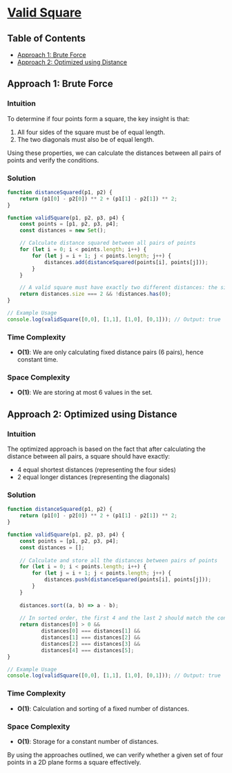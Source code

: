 # [Valid Square](https://leetcode.com/problems/valid-square/)

## Table of Contents
- [Approach 1: Brute Force](#approach-1-brute-force)
- [Approach 2: Optimized using Distance](#approach-2-optimized-using-distance)

## Approach 1: Brute Force

### Intuition
To determine if four points form a square, the key insight is that:
1. All four sides of the square must be of equal length.
2. The two diagonals must also be of equal length.

Using these properties, we can calculate the distances between all pairs of points and verify the conditions. 

### Solution
```javascript
function distanceSquared(p1, p2) {
    return (p1[0] - p2[0]) ** 2 + (p1[1] - p2[1]) ** 2;
}

function validSquare(p1, p2, p3, p4) {
    const points = [p1, p2, p3, p4];
    const distances = new Set();

    // Calculate distance squared between all pairs of points
    for (let i = 0; i < points.length; i++) {
        for (let j = i + 1; j < points.length; j++) {
            distances.add(distanceSquared(points[i], points[j]));
        }
    }

    // A valid square must have exactly two different distances: the side and the diagonal
    return distances.size === 2 && !distances.has(0);
}

// Example Usage
console.log(validSquare([0,0], [1,1], [1,0], [0,1])); // Output: true
```

### Time Complexity
- **O(1)**: We are only calculating fixed distance pairs (6 pairs), hence constant time.

### Space Complexity
- **O(1)**: We are storing at most 6 values in the set.

## Approach 2: Optimized using Distance

### Intuition
The optimized approach is based on the fact that after calculating the distance between all pairs, a square should have exactly:
- 4 equal shortest distances (representing the four sides)
- 2 equal longer distances (representing the diagonals)

### Solution
```javascript
function distanceSquared(p1, p2) {
    return (p1[0] - p2[0]) ** 2 + (p1[1] - p2[1]) ** 2;
}

function validSquare(p1, p2, p3, p4) {
    const points = [p1, p2, p3, p4];
    const distances = [];
    
    // Calculate and store all the distances between pairs of points
    for (let i = 0; i < points.length; i++) {
        for (let j = i + 1; j < points.length; j++) {
            distances.push(distanceSquared(points[i], points[j]));
        }
    }
    
    distances.sort((a, b) => a - b);
    
    // In sorted order, the first 4 and the last 2 should match the condition of a square.
    return distances[0] > 0 && 
           distances[0] === distances[1] &&
           distances[1] === distances[2] &&
           distances[2] === distances[3] &&
           distances[4] === distances[5];
}

// Example Usage
console.log(validSquare([0,0], [1,1], [1,0], [0,1])); // Output: true
```

### Time Complexity
- **O(1)**: Calculation and sorting of a fixed number of distances.

### Space Complexity
- **O(1)**: Storage for a constant number of distances.

By using the approaches outlined, we can verify whether a given set of four points in a 2D plane forms a square effectively.

